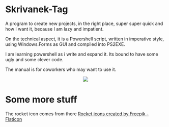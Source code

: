 
# Skrivanek-Tag

A program to create new projects, in the right place, super super quick and how I want it, because I am lazy and impatient.

On the technical aspect, it is a Powershell script, written in imperative style, using Windows.Forms as GUI and compiled into PS2EXE. 

I am learning powershell as i write and expand it. Its bound to have some ugly and some clever code.

The manual is for coworkers who may want to use it.

<div align="center">
    <img src="https://github.com/teamcons/Skrivanek-Rocketlaunch/blob/main/img/Skrivanek-Rocketlaunch.png" /></td>
</div>

# Some more stuff

The rocket icon comes from there
<a href="https://www.flaticon.com/free-icons/rocket" title="rocket icons">Rocket icons created by Freepik - Flaticon</a>
